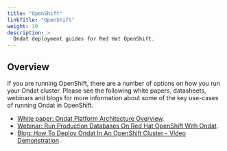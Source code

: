 ```yaml
---
title: "OpenShift"
linkTitle: "OpenShift"
weight: 10
description: >
  Ondat deployment guides for Red Hat OpenShift.
---
```


## Overview

If you are running OpenShift, there are a number of options on how you run your Ondat cluster. Please see the following white papers, datasheets, webinars and blogs for more information about some of the key use-cases of running Ondat in OpenShift.

- [White paper: Ondat Platform Architecture Overview](https://3402546.fs1.hubspotusercontent-na1.net/hubfs/3402546/Ondat%20-%20Platform%20Architecture.pdf).
- [Webinar:  Run Production Databases On Red Hat OpenShift With Ondat](https://www.ondat.io/webinars/run-production-databases-on-red-hat-openshift-with-ondat).
- [Blog: How To Deploy Ondat In An OpenShift Cluster - Video Demonstration](https://www.ondat.io/blog/demo-installing-storageos-on-openshift-4).
